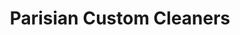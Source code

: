 ---
title: "Parisian Custom Cleaners"
url: /north-miami/parisian-custom-cleaners/
shop: Wäscherei
---